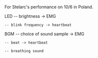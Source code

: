 For Stelarc's performance on 10/6 in Poland.

LED 
    -- brightness -> EMG

    -- blink frequency -> heartbeat
    
BGM 
    -- choice of sound sample -> EMG

    -- beat -> heartbeat
    
    -- breathing sound
